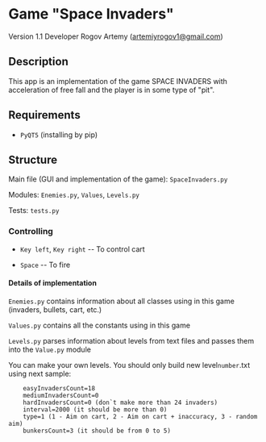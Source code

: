 # Game "Space Invaders"

Version 1.1
Developer Rogov Artemy (artemiyrogov1@gmail.com)

## Description

This app is an implementation of the game SPACE INVADERS with acceleration of free fall and the player is in some type of "pit".

## Requirements

* `PyQT5` (installing by pip)

## Structure

Main file (GUI and implementation of the game): `SpaceInvaders.py`

Modules: `Enemies.py`, `Values`, `Levels.py`

Tests: `tests.py`

### Controlling

* `Key left`, `Key right` -- To control cart

* `Space` -- To fire

#### Details of implementation

`Enemies.py` contains information about all classes using in this game (invaders, bullets, cart, etc.)

`Values.py` contains all the constants using in this game

`Levels.py` parses information about levels from text files and passes them into the `Value.py` module

You can make your own levels. You should only build new level`number`.txt using next sample:

		easyInvadersCount=18
		mediumInvadersCount=0
		hardInvadersCount=0 (don`t make more than 24 invaders)
		interval=2000 (it should be more than 0)
		type=1 (1 - Aim on cart, 2 - Aim on cart + inaccuracy, 3 - random aim)
		bunkersCount=3 (it should be from 0 to 5)
